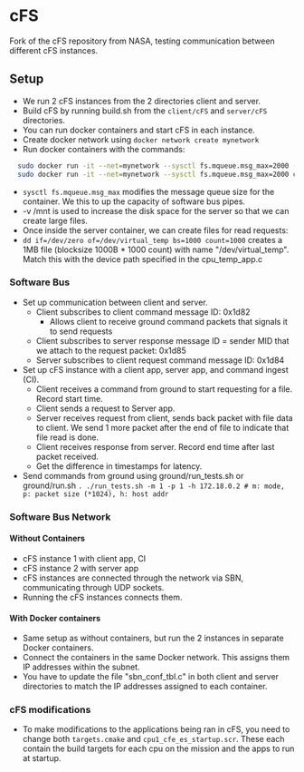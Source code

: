 # cFS
Fork of the cFS repository from NASA, testing communication between different cFS instances.

## Setup
- We run 2 cFS instances from the 2 directories client and server.
- Build cFS by running build.sh from the ```client/cFS``` and ```server/cFS``` directories.
- You can run docker containers and start cFS in each instance.
- Create docker network using ```docker network create mynetwork```
- Run docker containers with the commands:
```bash
  sudo docker run -it --net=mynetwork --sysctl fs.mqueue.msg_max=2000 -v /mnt server
  sudo docker run -it --net=mynetwork --sysctl fs.mqueue.msg_max=2000 client
  ```
- ```sysctl fs.mqueue.msg_max``` modifies the message queue size for the container. We this to up the capacity of software bus pipes.
- -v /mnt is used to increase the disk space for the server so that we can create large files.
- Once inside the server container, we can create files for read requests:
- ```dd if=/dev/zero of=/dev/virtual_temp bs=1000 count=1000``` creates a 1MB file (blocksize 1000B * 1000 count) with name "/dev/virtual_temp". Match this with the device path specified in the cpu_temp_app.c
### Software Bus
- Set up communication between client and server.
    - Client subscribes to client command message ID: 0x1d82
      - Allows client to receive ground command packets that signals it to send requests
    - Client subscribes to server response message ID = sender MID that we attach to the request packet: 0x1d85
    - Server subscribes to client request command message ID: 0x1d84
- Set up cFS instance with a client app, server app, and command ingest (CI).
    - Client receives a command from ground to start requesting for a file. Record start time.
    - Client sends a request to Server app.
    - Server receives request from client, sends back packet with file data to client. We send 1 more packet after the end of file to indicate that file read is done.
    - Client receives response from server. Record end time after last packet received.
    - Get the difference in timestamps for latency. 
- Send commands from ground using ground/run_tests.sh or ground/run.sh
```. ./run_tests.sh -m 1 -p 1 -h 172.18.0.2 # m: mode, p: packet size (*1024), h: host addr ```
 
### Software Bus Network
#### Without Containers
- cFS instance 1 with client app, CI
- cFS instance 2 with server app
- cFS instances are connected through the network via SBN, communicating through UDP sockets.
- Running the cFS instances connects them.
#### With Docker containers
- Same setup as without containers, but run the 2 instances in separate Docker containers.
- Connect the containers in the same Docker network. This assigns them IP addresses within the subnet.
- You have to update the file "sbn_conf_tbl.c" in both client and server directories to match the IP addresses assigned to each container.

### cFS modifications
- To make modifications to the applications being ran in cFS, you need to change both ```targets.cmake``` and ```cpu1_cfe_es_startup.scr```. These each contain the build targets for each cpu on the mission and the apps to run at startup.
